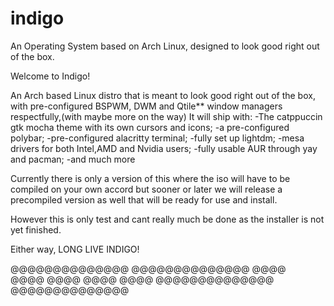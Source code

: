 # indigo
An Operating System based on Arch Linux, designed to look good right out of the box.

Welcome to Indigo!

An Arch based Linux distro that is meant to look good right out of the box, with pre-configured BSPWM, DWM and Qtile** window managers respectfully,(with maybe more on the way) 
It will ship with: 
-The catppuccin gtk mocha theme with its own cursors and icons;
-a pre-configured polybar;
-pre-configured alacritty terminal;
-fully set up lightdm;
-mesa drivers for both Intel,AMD and Nvidia users;
-fully usable AUR through yay and pacman;
-and much more

Currently there is only a version of this where the iso will have to be compiled on your own accord but sooner or later we will release a precompiled version as well that will be ready for use and install.

However this is only test and cant really much be done as the installer is not yet finished.

Either way,
LONG LIVE INDIGO!

@@@@@@@@@@@@@@
@@@@@@@@@@@@@@
     @@@@     
     @@@@
     @@@@
     @@@@
     @@@@
@@@@@@@@@@@@@@
@@@@@@@@@@@@@@
